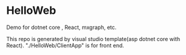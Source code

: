 # HelloWeb
Demo for dotnet core , React, mxgraph, etc.

This repo is generated by visual studio template(asp dotnet core with React).
"./HelloWeb/ClientApp" is for front end.
